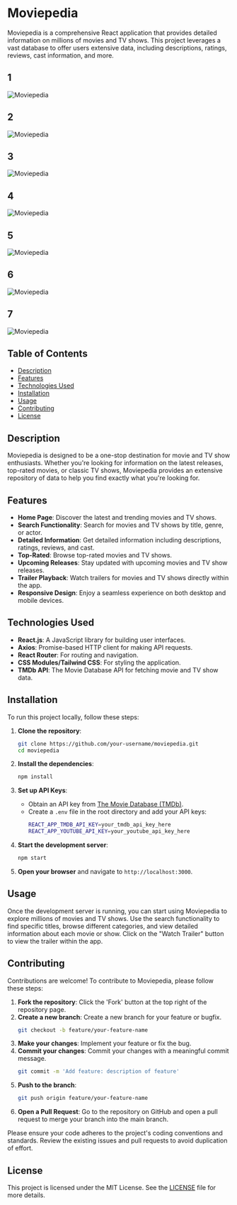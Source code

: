 # Moviepedia

Moviepedia is a comprehensive React application that provides detailed information on millions of movies and TV shows. This project leverages a vast database to offer users extensive data, including descriptions, ratings, reviews, cast information, and more.

## 1
![Moviepedia](src/assets/screenshots/image%20(1).png)
## 2
![Moviepedia](src/assets/screenshots/image%20(6).png)
## 3
![Moviepedia](src/assets/screenshots/image%20(7).png)
## 4
![Moviepedia](src/assets/screenshots/image%20(5).png)
## 5
![Moviepedia](src/assets/screenshots/image%20(4).png)
## 6
![Moviepedia](src/assets/screenshots/image%20(3).png)
## 7
![Moviepedia](src/assets/screenshots/image%20(2).png)


## Table of Contents

- [Description](#description)
- [Features](#features)
- [Technologies Used](#technologies-used)
- [Installation](#installation)
- [Usage](#usage)
- [Contributing](#contributing)
- [License](#license)

## Description

Moviepedia is designed to be a one-stop destination for movie and TV show enthusiasts. Whether you're looking for information on the latest releases, top-rated movies, or classic TV shows, Moviepedia provides an extensive repository of data to help you find exactly what you're looking for.

## Features

- **Home Page**: Discover the latest and trending movies and TV shows.
- **Search Functionality**: Search for movies and TV shows by title, genre, or actor.
- **Detailed Information**: Get detailed information including descriptions, ratings, reviews, and cast.
- **Top-Rated**: Browse top-rated movies and TV shows.
- **Upcoming Releases**: Stay updated with upcoming movies and TV show releases.
- **Trailer Playback**: Watch trailers for movies and TV shows directly within the app.
- **Responsive Design**: Enjoy a seamless experience on both desktop and mobile devices.

## Technologies Used

- **React.js**: A JavaScript library for building user interfaces.
- **Axios**: Promise-based HTTP client for making API requests.
- **React Router**: For routing and navigation.
- **CSS Modules/Tailwind CSS**: For styling the application.
- **TMDb API**: The Movie Database API for fetching movie and TV show data.


## Installation

To run this project locally, follow these steps:

1. **Clone the repository**:
    ```bash
    git clone https://github.com/your-username/moviepedia.git
    cd moviepedia
    ```

2. **Install the dependencies**:
    ```bash
    npm install
    ```

3. **Set up API Keys**:
    - Obtain an API key from [The Movie Database (TMDb)](https://www.themoviedb.org/documentation/api).
    - Create a `.env` file in the root directory and add your API keys:
      ```bash
      REACT_APP_TMDB_API_KEY=your_tmdb_api_key_here
      REACT_APP_YOUTUBE_API_KEY=your_youtube_api_key_here
      ```

4. **Start the development server**:
    ```bash
    npm start
    ```

5. **Open your browser** and navigate to `http://localhost:3000`.

## Usage

Once the development server is running, you can start using Moviepedia to explore millions of movies and TV shows. Use the search functionality to find specific titles, browse different categories, and view detailed information about each movie or show. Click on the "Watch Trailer" button to view the trailer within the app.

## Contributing

Contributions are welcome! To contribute to Moviepedia, please follow these steps:

1. **Fork the repository**: Click the 'Fork' button at the top right of the repository page.
2. **Create a new branch**: Create a new branch for your feature or bugfix.
    ```bash
    git checkout -b feature/your-feature-name
    ```
3. **Make your changes**: Implement your feature or fix the bug.
4. **Commit your changes**: Commit your changes with a meaningful commit message.
    ```bash
    git commit -m 'Add feature: description of feature'
    ```
5. **Push to the branch**:
    ```bash
    git push origin feature/your-feature-name
    ```
6. **Open a Pull Request**: Go to the repository on GitHub and open a pull request to merge your branch into the main branch.

Please ensure your code adheres to the project's coding conventions and standards. Review the existing issues and pull requests to avoid duplication of effort.

## License

This project is licensed under the MIT License. See the [LICENSE](LICENSE) file for more details.
